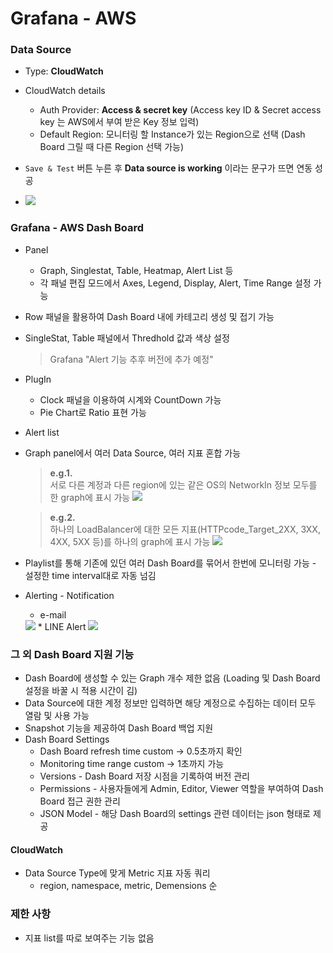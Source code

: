 # Grafana - AWS

### Data Source
- Type: **CloudWatch**
- CloudWatch details
  * Auth Provider: **Access & secret key** (Access key ID & Secret access key 는 AWS에서 부여 받은 Key 정보 입력)
  * Default Region: 모니터링 할 Instance가 있는 Region으로 선택 (Dash Board 그릴 때 다른 Region 선택 가능)
- `Save & Test` 버튼 누른 후 **Data source is working** 이라는 문구가 뜨면 연동 성공

- <img src="https://i.imgur.com/nODsguQ.png?2"/>

### Grafana - AWS Dash Board
- Panel
  * Graph, Singlestat, Table, Heatmap, Alert List 등
  * 각 패널 편집 모드에서 Axes, Legend, Display, Alert, Time Range 설정 가능
- Row 패널을 활용하여 Dash Board 내에 카테고리 생성 및 접기 가능
- SingleStat, Table 패널에서 Thredhold 값과 색상 설정
  > Grafana "Alert 기능 추후 버전에 추가 예정"

- PlugIn
  * Clock 패널을 이용하여 시계와 CountDown 가능
  * Pie Chart로 Ratio 표현 가능
- Alert list
- Graph panel에서 여러 Data Source, 여러 지표 혼합 가능

  > **e.g.1.**  
  > 서로 다른 계정과 다른 region에 있는 같은 OS의 NetworkIn 정보 모두를 한 graph에 표시 가능
  > <img src="https://i.imgur.com/XDkmCOy.png"/>

  > **e.g.2.**  
  > 하나의 LoadBalancer에 대한 모든 지표(HTTPcode_Target_2XX, 3XX, 4XX, 5XX 등)를 하나의 graph에 표시 가능
  > <img src="https://i.imgur.com/y23Hs0g.png"/>

- Playlist를 통해 기존에 있던 여러 Dash Board를 묶어서 한번에 모니터링 가능 - 설정한 time interval대로 자동 넘김
- Alerting - Notification
  * e-mail
   <img src="https://i.imgur.com/A6Urygk.png"/>
  * LINE Alert
    <img src="https://i.imgur.com/lG0Tbsl.png"/>



### 그 외 Dash Board 지원 기능
- Dash Board에 생성할 수 있는 Graph 개수 제한 없음 (Loading 및 Dash Board 설정을 바꿀 시 적용 시간이 김)
- Data Source에 대한 계정 정보만 입력하면 해당 계정으로 수집하는 데이터 모두 열람 및 사용 가능
- Snapshot 기능을 제공하여 Dash Board 백업 지원
- Dash Board Settings
  * Dash Board refresh time custom → 0.5초까지 확인
  * Monitoring time range custom → 1초까지 가능
  * Versions - Dash Board 저장 시점을 기록하여 버전 관리
  * Permissions - 사용자들에게 Admin, Editor, Viewer 역할을 부여하여 Dash Board 접근 권한 관리
  * JSON Model - 해당 Dash Board의 settings 관련 데이터는 json 형태로 제공

#### CloudWatch
- Data Source Type에 맞게 Metric 지표 자동 쿼리
  * region, namespace, metric, Demensions 순


### 제한 사항
- 지표 list를 따로 보여주는 기능 없음
